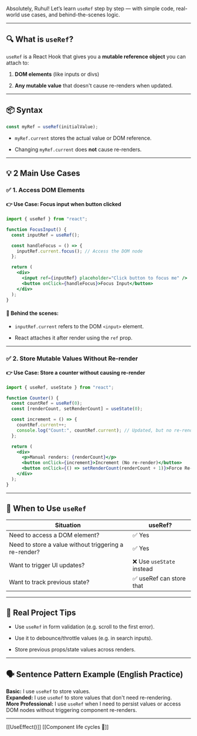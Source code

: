 Absolutely, Ruhul! Let’s learn `useRef` step by step — with simple code, real-world use cases, and behind-the-scenes logic.

---

## 🔍 What is `useRef`?

`useRef` is a React Hook that gives you a **mutable reference object** you can attach to:

1. **DOM elements** (like inputs or divs)
    
2. **Any mutable value** that doesn't cause re-renders when updated.
    

---

## 📦 Syntax

```js
const myRef = useRef(initialValue);
```

- `myRef.current` stores the actual value or DOM reference.
    
- Changing `myRef.current` does **not** cause re-renders.
    

---

## 💡 2 Main Use Cases

### ✅ 1. Access DOM Elements

#### 👉 Use Case: Focus input when button clicked

```jsx
import { useRef } from "react";

function FocusInput() {
  const inputRef = useRef();

  const handleFocus = () => {
    inputRef.current.focus(); // Access the DOM node
  };

  return (
    <div>
      <input ref={inputRef} placeholder="Click button to focus me" />
      <button onClick={handleFocus}>Focus Input</button>
    </div>
  );
}
```

#### 🔎 Behind the scenes:

- `inputRef.current` refers to the DOM `<input>` element.
    
- React attaches it after render using the `ref` prop.
    

---

### ✅ 2. Store Mutable Values Without Re-render

#### 👉 Use Case: Store a counter without causing re-render

```jsx
import { useRef, useState } from "react";

function Counter() {
  const countRef = useRef(0);
  const [renderCount, setRenderCount] = useState(0);

  const increment = () => {
    countRef.current++;
    console.log("Count:", countRef.current); // Updated, but no re-render
  };

  return (
    <div>
      <p>Manual renders: {renderCount}</p>
      <button onClick={increment}>Increment (No re-render)</button>
      <button onClick={() => setRenderCount(renderCount + 1)}>Force Re-render</button>
    </div>
  );
}
```

---

## 🎯 When to Use `useRef`

| Situation                                             | useRef?                  |
| ----------------------------------------------------- | ------------------------ |
| Need to access a DOM element?                         | ✅ Yes                    |
| Need to store a value without triggering a re-render? | ✅ Yes                    |
| Want to trigger UI updates?                           | ❌ Use `useState` instead |
| Want to track previous state?                         | ✅ useRef can store that  |

---

## 🧠 Real Project Tips

- Use `useRef` in form validation (e.g. scroll to the first error).
    
- Use it to debounce/throttle values (e.g. in search inputs).
    
- Store previous props/state values across renders.
    

---

## 🗣️ Sentence Pattern Example (English Practice)

**Basic:** I use `useRef` to store values.  
**Expanded:** I use `useRef` to store values that don't need re-rendering.  
**More Professional:** I use `useRef` when I need to persist values or access DOM nodes without triggering component re-renders.

---

[[UseEffect()]]
[[Component life cycles 🚴]]
